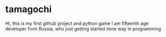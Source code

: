 # tamagochi
Hi, this is my first github project and python game
I am fifteenth age developer from Russia, who just getting started mine way in programming
